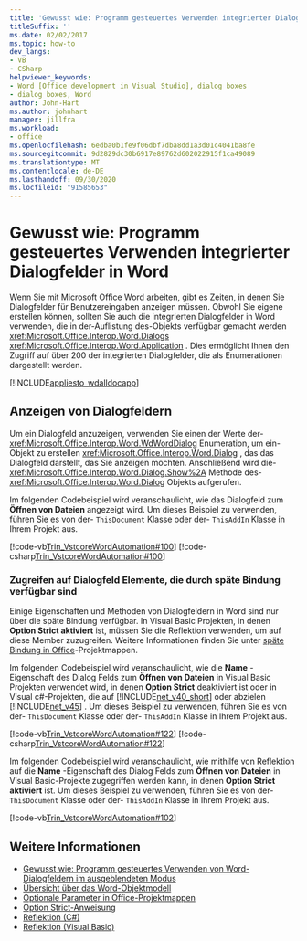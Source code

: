 ```yaml
---
title: 'Gewusst wie: Programm gesteuertes Verwenden integrierter Dialogfelder in Word'
titleSuffix: ''
ms.date: 02/02/2017
ms.topic: how-to
dev_langs:
- VB
- CSharp
helpviewer_keywords:
- Word [Office development in Visual Studio], dialog boxes
- dialog boxes, Word
author: John-Hart
ms.author: johnhart
manager: jillfra
ms.workload:
- office
ms.openlocfilehash: 6edba0b1fe9f06dbf7dba8dd1a3d01c4041ba8fe
ms.sourcegitcommit: 9d2829dc30b6917e89762d602022915f1ca49089
ms.translationtype: MT
ms.contentlocale: de-DE
ms.lasthandoff: 09/30/2020
ms.locfileid: "91585653"
---
```

# <a name="how-to-programmatically-use-built-in-dialog-boxes-in-word"></a>Gewusst wie: Programm gesteuertes Verwenden integrierter Dialogfelder in Word
  Wenn Sie mit Microsoft Office Word arbeiten, gibt es Zeiten, in denen Sie Dialogfelder für Benutzereingaben anzeigen müssen. Obwohl Sie eigene erstellen können, sollten Sie auch die integrierten Dialogfelder in Word verwenden, die in der-Auflistung des-Objekts verfügbar gemacht werden <xref:Microsoft.Office.Interop.Word.Dialogs> <xref:Microsoft.Office.Interop.Word.Application> . Dies ermöglicht Ihnen den Zugriff auf über 200 der integrierten Dialogfelder, die als Enumerationen dargestellt werden.

 [!INCLUDE[appliesto_wdalldocapp](../vsto/includes/appliesto-wdalldocapp-md.md)]

## <a name="display-dialog-boxes"></a>Anzeigen von Dialogfeldern
 Um ein Dialogfeld anzuzeigen, verwenden Sie einen der Werte der- <xref:Microsoft.Office.Interop.Word.WdWordDialog> Enumeration, um ein-Objekt zu erstellen <xref:Microsoft.Office.Interop.Word.Dialog> , das das Dialogfeld darstellt, das Sie anzeigen möchten. Anschließend wird die- <xref:Microsoft.Office.Interop.Word.Dialog.Show%2A> Methode des- <xref:Microsoft.Office.Interop.Word.Dialog> Objekts aufgerufen.

 Im folgenden Codebeispiel wird veranschaulicht, wie das Dialogfeld zum **Öffnen von Dateien** angezeigt wird. Um dieses Beispiel zu verwenden, führen Sie es von der- `ThisDocument` Klasse oder der- `ThisAddIn` Klasse in Ihrem Projekt aus.

 [!code-vb[Trin_VstcoreWordAutomation#100](../vsto/codesnippet/VisualBasic/Trin_VstcoreWordAutomationVB/ThisDocument.vb#100)]
 [!code-csharp[Trin_VstcoreWordAutomation#100](../vsto/codesnippet/CSharp/Trin_VstcoreWordAutomationCS/ThisDocument.cs#100)]

### <a name="access-dialog-box-members-that-are-available-through-late-binding"></a>Zugreifen auf Dialogfeld Elemente, die durch späte Bindung verfügbar sind
 Einige Eigenschaften und Methoden von Dialogfeldern in Word sind nur über die späte Bindung verfügbar. In Visual Basic Projekten, in denen **Option Strict aktiviert** ist, müssen Sie die Reflektion verwenden, um auf diese Member zuzugreifen. Weitere Informationen finden Sie unter [späte Bindung in Office](../vsto/late-binding-in-office-solutions.md)-Projektmappen.

 Im folgenden Codebeispiel wird veranschaulicht, wie die **Name** -Eigenschaft des Dialog Felds zum **Öffnen von Dateien** in Visual Basic Projekten verwendet wird, in denen **Option Strict** deaktiviert ist oder in Visual c#-Projekten, die auf [!INCLUDE[net_v40_short](../sharepoint/includes/net-v40-short-md.md)] oder abzielen [!INCLUDE[net_v45](../vsto/includes/net-v45-md.md)] . Um dieses Beispiel zu verwenden, führen Sie es von der- `ThisDocument` Klasse oder der- `ThisAddIn` Klasse in Ihrem Projekt aus.

 [!code-vb[Trin_VstcoreWordAutomation#122](../vsto/codesnippet/VisualBasic/Trin_VstcoreWordAutomationVB/ThisDocument.vb#122)]
 [!code-csharp[Trin_VstcoreWordAutomation#122](../vsto/codesnippet/CSharp/Trin_VstcoreWordAutomationCS/ThisDocument.cs#122)]

 Im folgenden Codebeispiel wird veranschaulicht, wie mithilfe von Reflektion auf die **Name** -Eigenschaft des Dialog Felds zum **Öffnen von Dateien** in Visual Basic-Projekte zugegriffen werden kann, in denen **Option Strict aktiviert** ist. Um dieses Beispiel zu verwenden, führen Sie es von der- `ThisDocument` Klasse oder der- `ThisAddIn` Klasse in Ihrem Projekt aus.

 [!code-vb[Trin_VstcoreWordAutomation#102](../vsto/codesnippet/VisualBasic/Trin_VstcoreWordAutomationVB/ThisDocument.vb#102)]

## <a name="see-also"></a>Weitere Informationen
- [Gewusst wie: Programm gesteuertes Verwenden von Word-Dialogfeldern im ausgeblendeten Modus](../vsto/how-to-programmatically-use-word-dialog-boxes-in-hidden-mode.md)
- [Übersicht über das Word-Objektmodell](../vsto/word-object-model-overview.md)
- [Optionale Parameter in Office-Projektmappen](../vsto/optional-parameters-in-office-solutions.md)
- [Option Strict-Anweisung](/dotnet/visual-basic/language-reference/statements/option-strict-statement)
- [Reflektion (C#)](/dotnet/csharp/programming-guide/concepts/reflection)
- [Reflektion (Visual Basic)](/dotnet/visual-basic/programming-guide/concepts/reflection)
